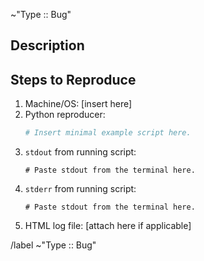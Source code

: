 ~"Type :: Bug"

## Description
<!--- What went wrong?  What should have happened?  Do you have an idea     -->
<!--- what might fix things?  How has this bug affected you?  What are you  -->
<!--- trying to accomplish?                                                 -->

<!--- If you need this fixed by a certain date, assign a Due Date below.    -->

## Steps to Reproduce
1. Machine/OS:  [insert here]
2. Python reproducer:
   ```python
   # Insert minimal example script here.
   ```
3. `stdout` from running script:
   ```
   # Paste stdout from the terminal here.
   ```
4. `stderr` from running script:
   ```
   # Paste stdout from the terminal here.
   ```
5. HTML log file:  [attach here if applicable]

/label ~"Type :: Bug"

